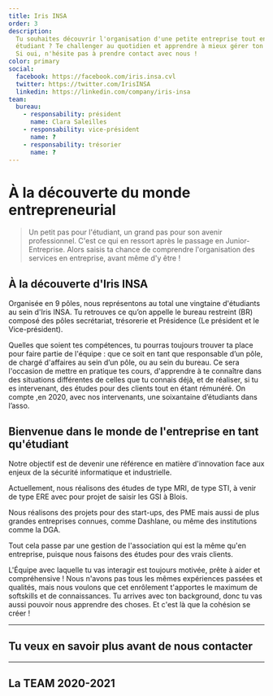```yaml
---
title: Iris INSA
order: 3
description:
  Tu souhaites découvrir l'organisation d'une petite entreprise tout en étant
  étudiant ? Te challenger au quotidien et apprendre à mieux gérer ton temps ?
  Si oui, n'hésite pas à prendre contact avec nous !
color: primary
social:
  facebook: https://facebook.com/iris.insa.cvl
  twitter: https://twitter.com/IrisINSA
  linkedin: https://linkedin.com/company/iris-insa
team:
  bureau:
    - responsability: président
      name: Clara Saleilles
    - responsability: vice-président
      name: ?
    - responsability: trésorier
      name: ?
---
```


# À la découverte du monde entrepreneurial

<campus-center>
  <campus-responsive-image
    folder-name="federation/iris"
    name="logo.jpg"
    max-width="400"></campus-responsive-image>
</campus-center>

> Un petit pas pour l'étudiant, un grand pas pour son avenir professionnel.
> C'est ce qui en ressort après le passage en Junior-Entreprise. Alors saisis ta
> chance de comprendre l'organisation des services en entreprise, avant même d'y
> être !

## À la découverte d'Iris INSA

Organisée en 9 pôles, nous représentons au total une vingtaine d'étudiants au
sein d'Iris INSA. Tu retrouves ce qu’on appelle le bureau restreint (BR) composé
des pôles secrétariat, trésorerie et Présidence (Le président et le
Vice-président).

Quelles que soient tes compétences, tu pourras toujours trouver ta place pour
faire partie de l'équipe : que ce soit en tant que responsable d’un pôle, de
chargé d'affaires au sein d’un pôle, ou au sein du bureau. Ce sera l'occasion de
mettre en pratique tes cours, d'apprendre à te connaître dans des situations
différentes de celles que tu connais déjà, et de réaliser, si tu es intervenant,
des études pour des clients tout en étant rémunéré. On compte ,en 2020, avec nos
intervenants, une soixantaine d’étudiants dans l’asso.

## Bienvenue dans le monde de l'entreprise en tant qu'étudiant

Notre objectif est de devenir une référence en matière d'innovation face aux
enjeux de la sécurité informatique et industrielle.

Actuellement, nous réalisons des études de type MRI, de type STI, à venir de
type ERE avec pour projet de saisir les GSI à Blois.

Nous réalisons des projets pour des start-ups, des PME mais aussi de plus
grandes entreprises connues, comme Dashlane, ou même des institutions comme la
DGA.

Tout cela passe par une gestion de l'association qui est la même qu'en
entreprise, puisque nous faisons des études pour des vrais clients.

L'Équipe avec laquelle tu vas interagir est toujours motivée, prête à aider et
compréhensive ! Nous n'avons pas tous les mêmes expériences passées et qualités,
mais nous voulons que cet enrôlement t'apportes le maximum de softskills et de
connaissances. Tu arrives avec ton background, donc tu vas aussi pouvoir nous
apprendre des choses. Et c'est là que la cohésion se créer !

---

## Tu veux en savoir plus avant de nous contacter

<campus-social :social="social" :color="color"></campus-social>

---

## La TEAM 2020-2021

<campus-team :team="team" :color="color"></campus-team>
